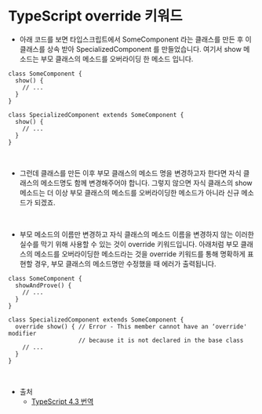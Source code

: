 # TypeScript override 키워드

- 아래 코드를 보면 타입스크립트에서 SomeComponent 라는 클래스를 만든 후 이 클래스를 상속 받아 SpecializedComponent 를 만들었습니다. 여기서 show 메소드는 부모 클래스의 메소드를 오버라이딩 한 메소드 입니다.

```
class SomeComponent {
  show() {
    // ...
  }
}

class SpecializedComponent extends SomeComponent {
  show() {
    // ...
  }
}
```

<br />

- 그런데 클래스를 만든 이후 부모 클래스의 메소드 명을 변경하고자 한다면 자식 클래스의 메소드명도 함께 변경해주어야 합니다. 그렇지 않으면 자식 클래스의 show 메소드는 더 이상 부모 클래스의 메소드를 오버라이딩한 메소드가 아니라 신규 메소드가 되겠죠.

<br />

- 부모 메소드의 이름만 변경하고 자식 클래스의 메소드 이름을 변경하지 않는 이러한 실수를 막기 위해 사용할 수 있는 것이 override 키워드입니다. 아래처럼 부모 클래스의 메소드를 오버라이딩한 메소드라는 것을 override 키워드를 통해 명확하게 표현할 경우, 부모 클래스의 메소드명만 수정했을 때 에러가 출력됩니다.

```
class SomeComponent {
  showAndProve() {
    // ...
  }
}

class SpecializedComponent extends SomeComponent {
  override show() { // Error - This member cannot have an ‘override' modifier
                    // because it is not declared in the base class
    // ...
  }
}
```

<br />

- 출처
  - [TypeScript 4.3 번역](https://velog.io/@hustle-dev/TypeScript-4.3-%EB%B2%88%EC%97%AD)

